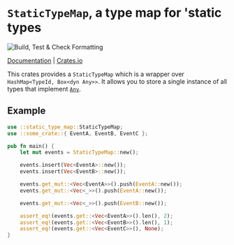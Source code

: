 `StaticTypeMap`, a type map for 'static types
=============================================
![Build, Test & Check Formatting](https://github.com/malobre/static_type_map/workflows/Build,%20Test%20&%20Check%20Formatting/badge.svg?branch=master)

[Documentation](https://docs.rs/static_type_map/) | [Crates.io](https://crates.io/crates/static_type_map)

This crates provides a `StaticTypeMap` which is a wrapper over `HashMap<TypeId, Box<dyn Any>>`.
It allows you to store a single instance of all types that implement [`Any`](https://doc.rust-lang.org/std/any/trait.Any.html).

## Example
```rust
use ::static_type_map::StaticTypeMap;
use ::some_crate::{ EventA, EventB, EventC };

pub fn main() {
    let mut events = StaticTypeMap::new();

    events.insert(Vec<EventA>::new());
    events.insert(Vec<EventB>::new());

    events.get_mut::<Vec<EventA>>().push(EventA::new());
    events.get_mut::<Vec<_>>().push(EventA::new());

    events.get_mut::<Vec<_>>().push(EventB::new());

    assert_eq!(events.get::<Vec<EventA>>().len(), 2);
    assert_eq!(events.get::<Vec<EventB>>().len(), 1);
    assert_eq!(events.get::<Vec<EventC>>(), None);
}

```
